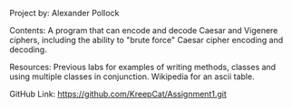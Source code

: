 Project by: Alexander Pollock

Contents: A program that can encode and decode Caesar and Vigenere ciphers, including the ability to "brute force" Caesar cipher encoding and decoding.

Resources: 
    Previous labs for examples of writing methods, classes and using multiple classes in conjunction.
    Wikipedia for an ascii table.

GitHub Link: https://github.com/KreepCat/Assignment1.git